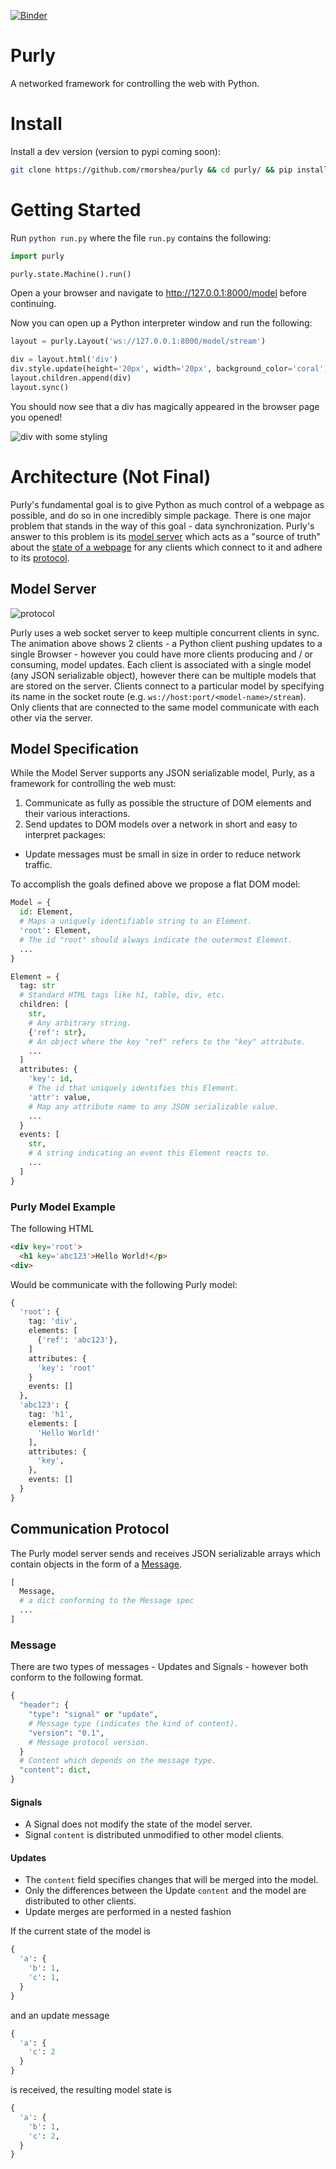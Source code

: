 [![Binder](https://mybinder.org/badge.svg)](https://mybinder.org/v2/gh/rmorshea/purly/master?filepath=examples/notebooks)


# Purly

A networked framework for controlling the web with Python.


# Install

Install a dev version (version to pypi coming soon):

```bash
git clone https://github.com/rmorshea/purly && cd purly/ && pip install -e . -r requirements.txt
```


# Getting Started

Run `python run.py` where the file `run.py` contains the following:

```python
import purly

purly.state.Machine().run()
```

Open a your browser and navigate to http://127.0.0.1:8000/model before continuing.

Now you can open up a Python interpreter window and run the following:

```python
layout = purly.Layout('ws://127.0.0.1:8000/model/stream')

div = layout.html('div')
div.style.update(height='20px', width='20px', background_color='coral')
layout.children.append(div)
layout.sync()
```

You should now see that a div has magically appeared in the browser page you opened!

![div with some styling](https://raw.githubusercontent.com/rmorshea/purly/master/docs/getting-started-div.png)


# Architecture (Not Final)

Purly's fundamental goal is to give Python as much control of a webpage as possible, and do so in one incredibly simple package. There is one major problem that stands in the way of this goal - data synchronization. Purly's answer to this problem is its [model server](#model-server) which acts as a "source of truth" about the [state of a webpage](#model-specification) for any clients which connect to it and adhere to its [protocol](#communication-protocol).


## Model Server

![protocol](https://raw.githubusercontent.com/rmorshea/purly/master/docs/protocol/protocol.gif)

Purly uses a web socket server to keep multiple concurrent clients in sync. The animation above shows 2 clients - a Python client pushing updates to a single Browser - however you could have more clients producing and / or consuming, model updates. Each client is associated with a single model (any JSON serializable object), however there can be multiple models that are stored on the server. Clients connect to a particular model by specifying its name in the socket route (e.g. `ws://host:port/<model-name>/stream`). Only clients that are connected to the same model communicate with each other via the server.


## Model Specification

While the Model Server supports any JSON serializable model, Purly, as a framework for controlling the web must:

1. Communicate as fully as possible the structure of DOM elements and their various interactions.
2. Send updates to DOM models over a network in short and easy to interpret packages:
  + Update messages must be small in size in order to reduce network traffic.

To accomplish the goals defined above we propose a flat DOM model:

```python
Model = {
  id: Element,
  # Maps a uniquely identifiable string to an Element.
  'root': Element,
  # The id "root" should always indicate the outermost Element.
  ...
}
```

```python
Element = {
  tag: str
  # Standard HTML tags like h1, table, div, etc.
  children: [
    str,
    # Any arbitrary string.
    {'ref': str},
    # An object where the key "ref" refers to the "key" attribute.
    ...
  ]
  attributes: {
    'key': id,
    # The id that uniquely identifies this Element.
    'attr': value,
    # Map any attribute name to any JSON serializable value.
    ...
  }
  events: [
    str,
    # A string indicating an event this Element reacts to.
    ...
  ]
}
```


### Purly Model Example

The following HTML

```html
<div key='root'>
  <h1 key='abc123'>Hello World!</p>
<div>
```

Would be communicate with the following Purly model:

```python
{
  'root': {
    tag: 'div',
    elements: [
      {'ref': 'abc123'},
    ]
    attributes: {
      'key': 'root'
    }
    events: []
  },
  'abc123': {
    tag: 'h1',
    elements: [
      'Hello World!'
    ],
    attributes: {
      'key',
    },
    events: []
  }
}
```


## Communication Protocol

The Purly model server sends and receives JSON serializable arrays which contain objects in the form of a [Message](#message).

```python
[
  Message,
  # a dict conforming to the Message spec
  ...
]
```


### Message

There are two types of messages - Updates and Signals - however both conform to the following format.

```python
{
  "header": {
    "type": "signal" or "update",
    # Message type (indicates the kind of content).
    "version": "0.1",
    # Message protocol version.
  }
  # Content which depends on the message type.
  "content": dict,
}
```


#### Signals

+ A Signal does not modify the state of the model server.
+ Signal `content` is distributed unmodified to other model clients.


#### Updates

+ The `content` field specifies changes that will be merged into the model.
+ Only the differences between the Update `content` and the model are distributed to other clients.
+ Update merges are performed in a nested fashion

If the current state of the model is

```python
{
  'a': {
    'b': 1,
    'c': 1,
  }
}
```

and an update message

```python
{
  'a': {
    'c': 2
  }
}
```

is received, the resulting model state is

```python
{
  'a': {
    'b': 1,
    'c': 2,
  }
}
```
